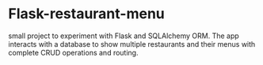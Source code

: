 # Flask-restaurant-menu
small project to experiment with Flask and SQLAlchemy ORM. The app interacts with a database to show multiple restaurants and their menus with complete CRUD operations and routing.
